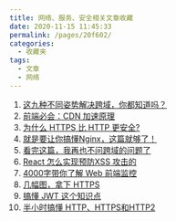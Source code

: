 ```yaml
---
title: 网络、服务、安全相关文章收藏
date: 2020-11-15 11:45:33
permalink: /pages/20f602/
categories: 
  - 收藏夹
tags: 
  - 文章
  - 网络
---
```


1. [这九种不同姿势解决跨域，你都知道吗？][url-1]
2. [前端必会：CDN 加速原理][url-2]
3. [为什么 HTTPS 比 HTTP 更安全?][url-3]
4. [就是要让你搞懂Nginx，这篇就够了！][url-4]
5. [看完这篇，我再也不问跨域的问题了][url-5]
6. [React 怎么实现预防XSS 攻击的][url-6]
7. [4000字带你了解 Web 前端监控][url-7]
8. [几幅图，拿下 HTTPS][url-8]
9. [搞懂 JWT 这个知识点][url-9]
10. [半小时搞懂 HTTP、HTTPS和HTTP2][url-10]

[url-1]: https://mp.weixin.qq.com/s?__biz=MzI2NTk2NzUxNg==&mid=2247487837&idx=1&sn=73cca989c55a97573d739f4bc8742cfd&chksm=ea9413aedde39ab88f02b0e56ed47763f94e63c7594580b2d7eca64792f2ce819e770eda9b19&mpshare=1&scene=1&srcid=0810PIZXqwmTVLPXXP4nUl25&sharer_sharetime=1597034597459&sharer_shareid=76605a84a018b6b091677b5240ac0709&key=6c296afc1e26cebcba5e3177c3a5f0683764e3fbf3f618fd832cdf2ccce8c5310acbadec533450b7ff1c1e7b45b183848deef55756c8f8df4a6921cd2cf6e519b9ce6ae575c74013481f4d0b842e96105562723a72dfefa4003aa5dc8e570d9df5d50fccf6600f80e6d6e277d8637e00caf13aa3782c8e6ce4fdfac53b762be4&ascene=1&uin=MTQ3NTQwOTg4MQ%3D%3D&devicetype=Windows+10+x64&version=62090529&lang=zh_CN&exportkey=ASDG1NUOJNxMVP0aTCHXlMU%3D&pass_ticket=MRyC7ujU4ZM5Jd3KfXI5vZmueAawa0qE8vlOHZ%2FvhuGICkvC3xEEPurwkBShLSAQ&wx_header=0
[url-2]: https://www.jianshu.com/p/1dae6e1680ff
[url-3]: https://mp.weixin.qq.com/s?__biz=MzAxMTMyOTk3MA==&mid=2456450121&idx=1&sn=96853e16fd9a8675943de253773efcf5&chksm=8cdc1c94bbab95823e321ccc80b1f064eb9c07f6bf6ceaa1d8b4f9cf0cbf8ae7a6e19b0745b2&mpshare=1&scene=1&srcid=0831IKBRIq8W0V7HpPiJlsRc&sharer_sharetime=1598888500011&sharer_shareid=76605a84a018b6b091677b5240ac0709&key=a7754f0084d81be8e1730152b232f8ad906d526052ceb6da5aadaa68a0db6d4ae519f63abb6052dfeb4bc4ae7bc1d2e1ae9e6e41a66e850b73e2efee8d251b52abf845595811ef03c657951acb36b8889027cf7bdfd08b169a4cac727d139cf18728affd6b830580a5c1db24e0cba4c26d13e1b20c917fd8f05e3e48d993423e&ascene=1&uin=MTQ3NTQwOTg4MQ%3D%3D&devicetype=Windows+10+x64&version=62090529&lang=zh_CN&exportkey=AWH8ClRbH6GWIKFz0XBvwzQ%3D&pass_ticket=MRyC7ujU4ZM5Jd3KfXI5vZmueAawa0qE8vlOHZ%2FvhuGICkvC3xEEPurwkBShLSAQ&wx_header=0
[url-4]:https://mp.weixin.qq.com/s?__biz=MzI0MzIyMDM5Ng==&mid=2649830540&idx=1&sn=93708587267aad263cc1fa6edacae0f9&chksm=f175fe4fc6027759f3d1c2d62d992dfefe99f95b17f7a4b46e7df94b20e4ede9cfe2a6007c99&mpshare=1&scene=1&srcid=10215GMKA6c70GZeCkESjoV7&sharer_sharetime=1603280491727&sharer_shareid=76605a84a018b6b091677b5240ac0709&key=7d01bae64b3260894173f6753f45fbb567f87c9b348470ca988c8dbfc87b430eea50a179f75795547714efd8c64c97fbe0a1a3a66f1b9a6a06960d4576e319d940a52a4b7d3d1f35f395cd19994f6f2c761594afc9251b764c31df6a7ab52010497f92279bd14655fb360910a1abf629725d4fd87371019587dcbc927183e30b&ascene=1&uin=MTQ3NTQwOTg4MQ%3D%3D&devicetype=Windows+10+x64&version=6300002f&lang=zh_CN&exportkey=AYvEmDTOHiHWW7mQ3LJCMMc%3D&pass_ticket=JqWxJa8bdrA7kFFDjJ2Ugc%2BYxmazPx5u%2F6xeLa%2BxAbZK6LhP5THzmDnEUiZl159n&wx_header=0
[url-5]:https://mp.weixin.qq.com/s?__biz=MzI0MzIyMDM5Ng==&mid=2649831035&idx=2&sn=0dd6c0c51e4ff3225ee5ede5608f949a&chksm=f175fcb8c60275ae7d00e8e86243e3867400713a6659d21123d69a84f270dd93e9448ec9fbf6&mpshare=1&scene=1&srcid=1125HsRbNxWMdFk1jQZkJ4At&sharer_sharetime=1606266633625&sharer_shareid=76605a84a018b6b091677b5240ac0709&key=a0f85c572622494a2dc4ce38472e3a99d7be8a21832c8f340d6473d28beba693b1b370d3dd9fbaa5514944f6808631696bb87af0ea93f38666378a4675125a3024486e776c5364f5eb37b5ec622ebf951a644b4e56badbf3a5db2e2ab7f6b8376b1be625dc3e0ce9c30a8f1b2e87a3c9814d43d9d33a29e67c203c0c2fdf212d&ascene=1&uin=MTQ3NTQwOTg4MQ%3D%3D&devicetype=Windows+10+x64&version=6300002f&lang=zh_CN&exportkey=AabpBE9eNZZfhaqzo85Vr94%3D&pass_ticket=hDXsm3zCTw3jHfqsbwwE88xnevMZ0et1%2FS%2FS%2BT0u9ba%2FxpnsGYp7DyJFD6Ed4ZaV&wx_header=0
[url-6]:https://mp.weixin.qq.com/s?__biz=MzI5MjUxNjA4Mw==&mid=2247490207&idx=1&sn=e1e7a655b199b08daaecb672ab8bad2e&chksm=ec016303db76ea1558c624f5b80ee0b68da3b7e845b18f172aca63abbc52adcc90a8f0cbff1e&mpshare=1&scene=1&srcid=12014GKUC7NE9pnrROicWX5b&sharer_sharetime=1606785118051&sharer_shareid=76605a84a018b6b091677b5240ac0709&key=ff69355afd56518ac54f171868ec580449d6c533b1c268a07fe6409ee02f6c667643b763e10dca48097451a06b704bec62745c893b2d9ec50498a2da4c5a7cd1a8bccaa7a88f5ff69835855d938dafdd921072dbee2350e5af816e0e42776fdf806d42f35d5be7e1557ace4e9588711c7a206149a2196542d5e162a8530d13a4&ascene=1&uin=MTQ3NTQwOTg4MQ%3D%3D&devicetype=Windows+10+x64&version=6300002f&lang=zh_CN&exportkey=AV5aigPDerkSW8JtEyLQj40%3D&pass_ticket=hDXsm3zCTw3jHfqsbwwE88xnevMZ0et1%2FS%2FS%2BT0u9ba%2FxpnsGYp7DyJFD6Ed4ZaV&wx_header=0
[url-7]:https://mp.weixin.qq.com/s/_z_00Bw5p0vqY4dftZcUcw
[url-8]:https://mp.weixin.qq.com/s/o9IShuQnIsUp35RTYucAZA
[url-9]:https://mp.weixin.qq.com/s/LM_ou0JdY1AypOXjSvp_oA
[url-10]:https://mp.weixin.qq.com/s/Q1eCzCqytGDjUfnZqnMooA